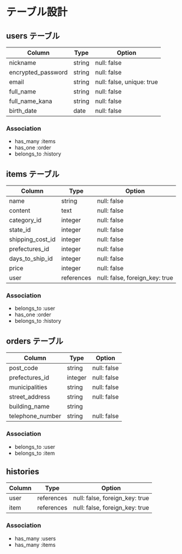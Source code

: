 # テーブル設計

## users テーブル

| Column             | Type   | Option                    |
| ------------------ | ------ | ------------------------- |
| nickname           | string | null: false               |
| encrypted_password | string | null: false               |
| email              | string | null: false, unique: true |
| full_name          | string | null: false               |
| full_name_kana     | string | null: false               |
| birth_date         | date   | null: false               |

### Association

- has_many :items
- has_one :order
- belongs_to :history

## items テーブル

| Column           | Type       | Option                         |
| ---------------- | ---------- | ------------------------------ |
| name             | string     | null: false                    |
| content          | text       | null: false                    |
| category_id      | integer    | null: false                    |
| state_id         | integer    | null: false                    |
| shipping_cost_id | integer    | null: false                    |
| prefectures_id   | integer    | null: false                    |
| days_to_ship_id  | integer    | null: false                    |
| price            | integer    | null: false                    |
| user             | references | null: false, foreign_key: true |

### Association

- belongs_to :user
- has_one :order
- belongs_to :history

## orders テーブル

| Column             | Type       | Option                         |
| ------------------ | ---------- | ------------------------------ |
| post_code          | string     | null: false                    |
| prefectures_id     | integer    | null: false                    |
| municipalities     | string     | null: false                    |
| street_address     | string     | null: false                    |
| building_name      | string     |                                |
| telephone_number   | string     | null: false                    |

### Association

- belongs_to :user
- belongs_to :item

## histories

| Column             | Type       | Option                         |
| ------------------ | ---------- | ------------------------------ |
| user               | references | null: false, foreign_key: true |
| item               | references | null: false, foreign_key: true |

### Association

- has_many :users
- has_many :items